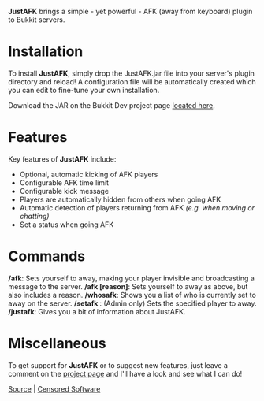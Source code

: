 **JustAFK** brings a simple - yet powerful - AFK (away from keyboard) plugin to Bukkit servers.


Installation
============

To install **JustAFK**, simply drop the JustAFK.jar file into your server's plugin directory and reload! A configuration file will be automatically created which you can edit to fine-tune your own installation.

Download the JAR on the Bukkit Dev project page [located here](http://dev.bukkit.org/server-mods/justafk/).

Features
========

Key features of **JustAFK** include: 

* Optional, automatic kicking of AFK players
* Configurable AFK time limit
* Configurable kick message
* Players are automatically hidden from others when going AFK
* Automatic detection of players returning from AFK *(e.g. when moving or chatting)*
* Set a status when going AFK


Commands
========

**/afk**: Sets yourself to away, making your player invisible and broadcasting a message to the server.
**/afk [reason]**: Sets yourself to away as above, but also includes a reason.
**/whosafk**: Shows you a list of who is currently set to away on the server.
**/setafk <player>**: (Admin only) Sets the specified player to away.
**/justafk**: Gives you a bit of information about JustAFK.


Miscellaneous
=============

To get support for **JustAFK** or to suggest new features, just leave a comment on the [project page](http://dev.bukkit.org/server-mods/justafk/) and I'll have a look and see what I can do!



[Source](http://github.com/alexbennett/Minecraft-JustAFK/) | [Censored Software](http://www.censoredsoftware.com/)
